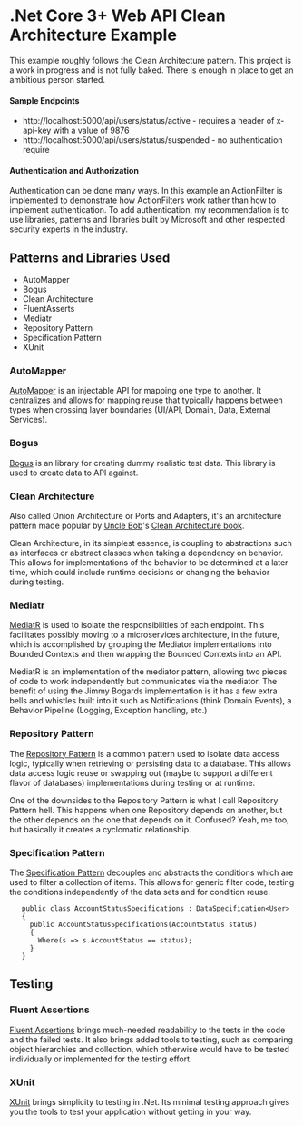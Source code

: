 ﻿# .Net Core 3+ Web API Clean Architecture Example

This example roughly follows the Clean Architecture pattern. This project is a work in progress and is not fully baked. There is enough in place to get an ambitious person started.



#### Sample Endpoints 

- http://localhost:5000/api/users/status/active - requires a header of x-api-key with a value of 9876
- http://localhost:5000/api/users/status/suspended - no authentication require



#### Authentication and Authorization

Authentication can be done many ways. In this example an ActionFilter is implemented to demonstrate how ActionFilters work rather than how to implement authentication.  To add authentication, my recommendation is to use libraries, patterns and libraries built by Microsoft and other respected security experts in the industry.



 ## Patterns and Libraries Used

 - AutoMapper
 - Bogus
 - Clean Architecture
 - FluentAsserts
 - Mediatr
 - Repository Pattern
 - Specification Pattern
 - XUnit

 ### AutoMapper

 [AutoMapper](https://automapper.org/) is an injectable API for mapping one type to another. It centralizes and allows for mapping reuse that typically happens between types when crossing layer boundaries (UI/API, Domain, Data, External Services).



### Bogus

[Bogus](https://github.com/bchavez/Bogus) is an library for creating dummy realistic test data. This library is used to create data to API against.

 ### Clean Architecture

 Also called Onion Architecture or Ports and Adapters, it's an architecture pattern made popular by [Uncle Bob](http://cleancoder.com)'s [Clean Architecture book](https://www.amazon.com/dp/0134494164).

 Clean Architecture, in its simplest essence, is coupling to abstractions such as interfaces or abstract classes when taking a dependency on behavior. This allows for implementations of the behavior to be determined at a later time, which could include runtime decisions or changing the behavior during testing.

 ### Mediatr

 [MediatR](https://github.com/jbogard/MediatR) is used to isolate the responsibilities of each endpoint. This facilitates possibly moving to a microservices architecture, in the future, which is accomplished by grouping the Mediator implementations into Bounded Contexts and then wrapping the Bounded Contexts into an API.

 MediatR is an implementation of the mediator pattern, allowing two pieces of code to work independently but communicates via the mediator. The benefit of using the Jimmy Bogards implementation is it has a few extra bells and whistles built into it such as Notifications (think Domain Events), a Behavior Pipeline (Logging, Exception handling, etc.)


 ### Repository Pattern
 The [Repository Pattern](https://deviq.com/repository-pattern/) is a common pattern used to isolate data access logic, typically when retrieving or persisting data to a database. This allows data access logic reuse or swapping out (maybe to support a different flavor of databases) implementations during testing or at runtime.

 One of the downsides to the Repository Pattern is what I call Repository Pattern hell. This happens when one Repository depends on another, but the other depends on the one that depends on it. Confused? Yeah, me too, but basically it creates a cyclomatic relationship.

 ### Specification Pattern

 The [Specification Pattern](https://deviq.com/specification-pattern/) decouples and abstracts the conditions which are used to filter a collection of items. This allows for generic filter code, testing the conditions independently of the data sets and for condition reuse.

```
   public class AccountStatusSpecifications : DataSpecification<User>
   {
     public AccountStatusSpecifications(AccountStatus status)
     {
       Where(s => s.AccountStatus == status);
     }
   }
```

 

 ## Testing

 ### Fluent Assertions

 [Fluent Assertions](https://fluentassertions.com/) brings much-needed readability to the tests in the code and the failed tests. It also brings added tools to testing, such as comparing object hierarchies and collection, which otherwise would have to be tested individually or implemented for the testing effort.



 ### XUnit

 [XUnit](https://xunit.net/) brings simplicity to testing in .Net. Its minimal testing approach gives you the tools to test your application without getting in your way.